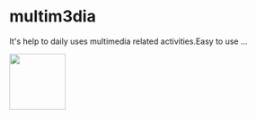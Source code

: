 # multim3dia
It's help to daily uses multimedia related activities.Easy to use ...

<p align="center">

<img src="https://github.com/Ba-hub/multim3dia/main/menu.jpg" height="100"><br>



</p>
